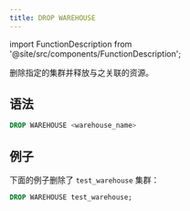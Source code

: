 ```yaml
---
title: DROP WAREHOUSE
---
```


import FunctionDescription from '@site/src/components/FunctionDescription';

<FunctionDescription description="引入或更新: v1.2.687"/>

删除指定的集群并释放与之关联的资源。

## 语法

```sql
DROP WAREHOUSE <warehouse_name>
```

## 例子

下面的例子删除了 `test_warehouse` 集群：

```sql
DROP WAREHOUSE test_warehouse;
```
